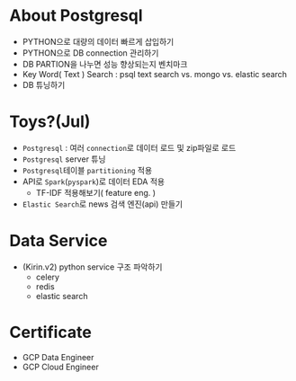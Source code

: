 # About Postgresql
- PYTHON으로 대량의 데이터 빠르게 삽입하기
- PYTHON으로 DB connection 관리하기
- DB PARTION을 나누면 성능 향상되는지 벤치마크
- Key Word( Text ) Search : psql text search vs. mongo vs. elastic search
- DB 튜닝하기

# Toys?(Jul)
- `Postgresql` : 여러 `connection`로 데이터 로드 및 zip파일로 로드
- `Postgresql` server 튜닝 
- `Postgresql`테이블  `partitioning` 적용
- API로 `Spark`(`pyspark`)로 데이터 EDA 적용
    - TF-IDF 적용해보기( feature eng. ) 
- `Elastic Search`로 news 검색 엔진(api) 만들기

# Data Service 
- (Kirin.v2) python service 구조 파악하기
    - celery
    - redis
    - elastic search

# Certificate 
- GCP Data Engineer
- GCP Cloud Engineer
